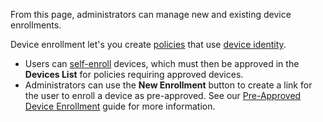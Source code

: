 From this page, administrators can manage new and existing device enrollments.

Device enrollment let's you create [policies](/docs/capabilities/ppl#device-matcher) that use [device identity](/docs/concepts/device-identity).

- Users can [self-enroll](/docs/capabilities/device-identity) devices, which must then be approved in the **Devices List** for policies requiring approved devices.
- Administrators can use the **New Enrollment** button to create a link for the user to enroll a device as pre-approved. See our [Pre-Approved Device Enrollment](/docs/guides/admin-enroll-device) guide for more information.
